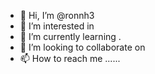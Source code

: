 - 👋 Hi, I’m @ronnh3 
- 👀 I’m interested in 
- 🌱 I’m currently learning .
- 💞️ I’m looking to collaborate on 
- 📫 How to reach me ......

<!---
ronnh3/ronnh3 is a ✨ special ✨ repository because its `README.md` (this file) appears on your GitHub profile.
You can click the Preview link to take a look at your changes.
--->
